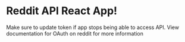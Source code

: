 # Reddit API React App!

Make sure to update token if app stops being able to access API. View documentation for OAuth on reddit for more information